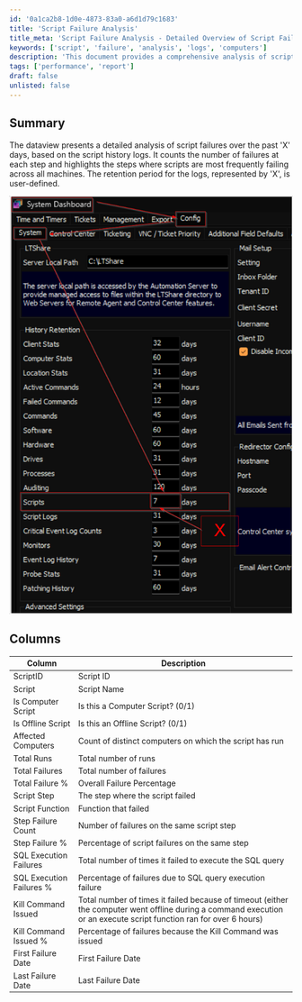 ```yaml
---
id: '0a1ca2b8-1d0e-4873-83a0-a6d1d79c1683'
title: 'Script Failure Analysis'
title_meta: 'Script Failure Analysis - Detailed Overview of Script Failures'
keywords: ['script', 'failure', 'analysis', 'logs', 'computers']
description: 'This document provides a comprehensive analysis of script failures over a user-defined retention period, detailing the number of failures at each step and identifying the most frequent failure points across all machines based on script history logs.'
tags: ['performance', 'report']
draft: false
unlisted: false
---
```


## Summary

The dataview presents a detailed analysis of script failures over the past 'X' days, based on the script history logs. It counts the number of failures at each step and highlights the steps where scripts are most frequently failing across all machines. The retention period for the logs, represented by 'X', is user-defined.

![Image](../../../static/img/Script-Failure-Assessment/image_1.png)

## Columns

| Column                    | Description                                                                                      |
|---------------------------|--------------------------------------------------------------------------------------------------|
| ScriptID                  | Script ID                                                                                         |
| Script                    | Script Name                                                                                     |
| Is Computer Script        | Is this a Computer Script? (0/1)                                                                |
| Is Offline Script         | Is this an Offline Script? (0/1)                                                                 |
| Affected Computers        | Count of distinct computers on which the script has run                                          |
| Total Runs                | Total number of runs                                                                             |
| Total Failures            | Total number of failures                                                                          |
| Total Failure %           | Overall Failure Percentage                                                                        |
| Script Step               | The step where the script failed                                                                 |
| Script Function           | Function that failed                                                                             |
| Step Failure Count        | Number of failures on the same script step                                                       |
| Step Failure %            | Percentage of script failures on the same step                                                   |
| SQL Execution Failures    | Total number of times it failed to execute the SQL query                                         |
| SQL Execution Failures %  | Percentage of failures due to SQL query execution failure                                         |
| Kill Command Issued       | Total number of times it failed because of timeout (either the computer went offline during a command execution or an execute script function ran for over 6 hours) |
| Kill Command Issued %     | Percentage of failures because the Kill Command was issued                                       |
| First Failure Date        | First Failure Date                                                                                |
| Last Failure Date         | Last Failure Date                                                                                 |

